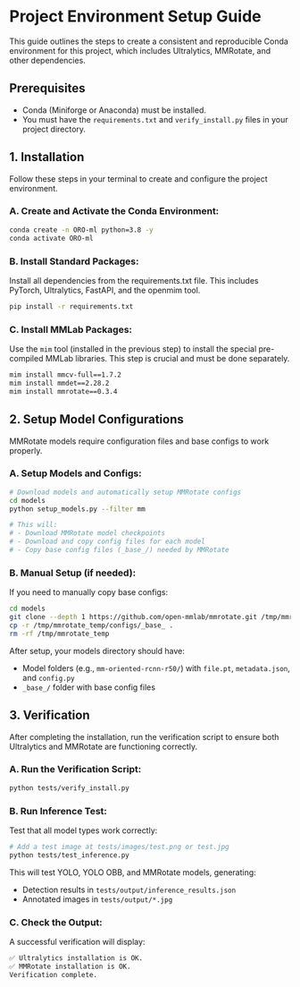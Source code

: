 # Project Environment Setup Guide

This guide outlines the steps to create a consistent and reproducible Conda environment for this project, which includes Ultralytics, MMRotate, and other dependencies.

## Prerequisites

- Conda (Miniforge or Anaconda) must be installed.
- You must have the `requirements.txt` and `verify_install.py` files in your project directory.

## 1. Installation

Follow these steps in your terminal to create and configure the project environment.

### A. Create and Activate the Conda Environment:

```bash
conda create -n ORO-ml python=3.8 -y
conda activate ORO-ml
```

### B. Install Standard Packages:

Install all dependencies from the requirements.txt file. This includes PyTorch, Ultralytics, FastAPI, and the openmim tool.

```bash
pip install -r requirements.txt
```

### C. Install MMLab Packages:

Use the `mim` tool (installed in the previous step) to install the special pre-compiled MMLab libraries. This step is crucial and must be done separately.

```bash
mim install mmcv-full==1.7.2
mim install mmdet==2.28.2
mim install mmrotate==0.3.4
```


## 2. Setup Model Configurations

MMRotate models require configuration files and base configs to work properly.

### A. Setup Models and Configs:

```bash
# Download models and automatically setup MMRotate configs
cd models
python setup_models.py --filter mm

# This will:
# - Download MMRotate model checkpoints
# - Download and copy config files for each model
# - Copy base config files (_base_/) needed by MMRotate
```

### B. Manual Setup (if needed):

If you need to manually copy base configs:

```bash
cd models
git clone --depth 1 https://github.com/open-mmlab/mmrotate.git /tmp/mmrotate_temp
cp -r /tmp/mmrotate_temp/configs/_base_ .
rm -rf /tmp/mmrotate_temp
```

After setup, your models directory should have:
- Model folders (e.g., `mm-oriented-rcnn-r50/`) with `file.pt`, `metadata.json`, and `config.py`
- `_base_/` folder with base config files

## 3. Verification

After completing the installation, run the verification script to ensure both Ultralytics and MMRotate are functioning correctly.

### A. Run the Verification Script:

```bash
python tests/verify_install.py
```

### B. Run Inference Test:

Test that all model types work correctly:

```bash
# Add a test image at tests/images/test.png or test.jpg
python tests/test_inference.py
```

This will test YOLO, YOLO OBB, and MMRotate models, generating:
- Detection results in `tests/output/inference_results.json`
- Annotated images in `tests/output/*.jpg`

### C. Check the Output:

A successful verification will display:

```bash
✅ Ultralytics installation is OK.
✅ MMRotate installation is OK.
Verification complete.
```